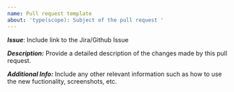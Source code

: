 ```yaml
---
name: Pull request template
about: 'type(scope): Subject of the pull request '
---
```


***Issue***: Include link to the Jira/Github Issue

***Description:***
Provide a detailed description of the changes made by this pull request.

***Additional Info:***
Include any other relevant information such as how to use the new fuctionality, screenshots, etc.

